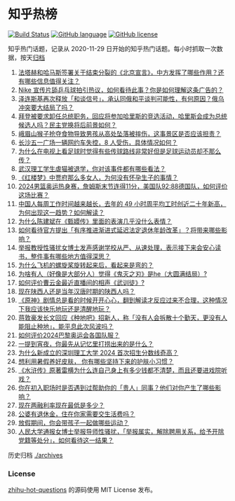 # 知乎热榜
[![Build Status](https://github.com/ToWeLong/zhihu-hot-questions/workflows/CI/badge.svg)](https://github.com/ToWeLong/zhihu-hot-questions/actions)
[![GitHub language](https://img.shields.io/badge/language-golang-orange.svg)](https://golang.org/)
[![GitHub license](https://img.shields.io/github/license/ToWeLong/zhihu-hot-questions)](https://github.com/ToWeLong/zhihu-hot-questions/blob/main/LICENSE)

知乎热门话题，记录从 2020-11-29 日开始的知乎热门话题。每小时抓取一次数据，按天[归档](./archives)

<!-- BEGIN -->

1. [法塔赫和哈马斯签署关于结束分裂的《北京宣言》，中方发挥了哪些作用？还有哪些信息值得关注？](https://www.zhihu.com/question/662356140)
1. [Nike 宣传片舔乒乓球拍引热议，如何看待此事？你是如何理解这条广告的？](https://www.zhihu.com/question/662343152)
1. [泽连斯基再次释放「和谈信号」，承认同俄和平谈判可能性，有何原因？俄乌冲突要大结局了吗？](https://www.zhihu.com/question/662342017)
1. [拜登被要求卸任总统职务，回应将参加哈里斯的竞选活动，哈里斯会成为总统候选人吗？民主党换将后前景如何？](https://www.zhihu.com/question/662341434)
1. [峨眉山猴子抢夺食物导致男孩从高处坠落被摔伤，这事景区是否应该担责？](https://www.zhihu.com/question/662204811)
1. [长沙五一广场一辆网约车失控，8 人受伤，具体情况如何？](https://www.zhihu.com/question/662256092)
1. [为什么在电视上看足球时觉得有些传球路线非常好但是足球运动员却不那么传？](https://www.zhihu.com/question/655543056)
1. [武汉理工学生虐猫被退学，你对该事件都有哪些看法？](https://www.zhihu.com/question/662186232)
1. [《红楼梦》中贾府那么多女人，为何没有怀孕生子的事情？](https://www.zhihu.com/question/661142401)
1. [2024男篮奥运热身赛，詹姆斯末节连得11分，美国队92:88德国队，如何评价这场比赛？](https://www.zhihu.com/question/662322875)
1. [中国人每周工作时间越来越长，去年的 49 小时周平均工时创近二十年新高，为何出现这一趋势？如何解读？](https://www.zhihu.com/question/662345379)
1. [为什么陈建斌在《甄嬛传》里面的表演几乎没什么表情？](https://www.zhihu.com/question/449473743)
1. [如何看待官方提出「有序推进渐进式延迟法定退休年龄改革」？将带来哪些影响？](https://www.zhihu.com/question/662217578)
1. [举报教授性骚扰女博士发声感谢学校从严、从速处理，表示接下来会安心读书，整件事有哪些地方值得深思？](https://www.zhihu.com/question/662310381)
1. [为什么飞机的螺旋桨旋转起来后，看起来是弯的？](https://www.zhihu.com/question/662084956)
1. [为啥有人（好像是大部分人）觉得《鬼灭之刃》是he（大圆满结局）?](https://www.zhihu.com/question/395675283)
1. [如何评价曹云金最近直播间的相声《武训徒》?](https://www.zhihu.com/question/662309517)
1. [现在陕西人还是当年汉唐时期的陕西人吗？](https://www.zhihu.com/question/440034654)
1. [《原神》剧情总是看的时候开开心心，翻到解读才反应过来不合理，这种情况下我应该快乐地玩还是清醒地玩？](https://www.zhihu.com/question/662319314)
1. [蒋敦豪发长文回应《种地吧》招新人，称「没有人会拆散十个勤天，更没有人能阻止种地」，能平息此次风波吗？](https://www.zhihu.com/question/662309595)
1. [如何评价2024巴黎奥运会各国队服？](https://www.zhihu.com/question/662179400)
1. [一提到宵夜，你最先从记忆里打捞出来的是什么？](https://www.zhihu.com/question/661261496)
1. [为什么新成立的深圳理工大学 2024 首次招生分数线奇高？](https://www.zhihu.com/question/661998743)
1. [想利用暑假养好皮肤， 你有哪些坚持下来的护肤小习惯？](https://www.zhihu.com/question/661057179)
1. [《水浒传》原著雷横为什么连自己身上有多少钱都不清楚，而且还要进戏院听戏？](https://www.zhihu.com/question/637855325)
1. [你在初入职场时是否遇到过帮助你的「贵人」同事？他们对你产生了哪些影响？](https://www.zhihu.com/question/660814413)
1. [现在两融利率现在最低是多少？](https://www.zhihu.com/question/431759888)
1. [公婆有退休金，住在你家需要交生活费吗？](https://www.zhihu.com/question/662029718)
1. [放假期间，你会带孩子一起做哪些运动？](https://www.zhihu.com/question/662039361)
1. [人民大学通报女博士举报导师性骚扰，「举报属实，解除聘用关系，给予开除党籍等处分」，如何看待这一结果？](https://www.zhihu.com/question/662299922)

<!-- END -->

历史归档 [./archives](./archives)


### License
[zhihu-hot-questions](https://github.com/towelong/zhihu-hot-questions) 的源码使用 MIT License 发布。